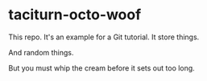 # taciturn-octo-woof
This repo.  It's an example for a Git tutorial.  It store things.

And random things.

But you must whip the cream before it sets out too long.